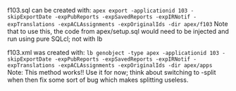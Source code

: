 f103.sql can be created with:
`apex export -applicationid 103 -skipExportDate -expPubReports -expSavedReports -expIRNotif -expTranslations -expACLAssignments -expOriginalIds -dir apex/f103`
Note that to use this, the code from apex/setup.sql would need to be injected and run using pure SQLcl; not with lb

f103.xml was created with:
`lb genobject -type apex -applicationid 103 -skipExportDate -expPubReports -expSavedReports -expIRNotif -expTranslations -expACLAssignments -expOriginalIds -dir apex/apps`
Note: This method works!!  Use it for now; think about switching to -split when then fix some sort of bug which makes splitting useless.